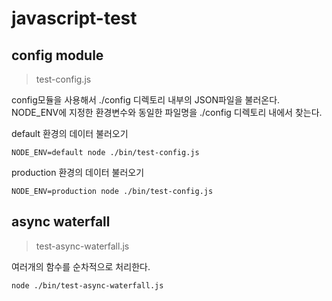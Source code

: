 # javascript-test

## config module

> test-config.js

config모듈을 사용해서 ./config 디렉토리 내부의 JSON파일을 불러온다.  
NODE_ENV에 지정한 환경변수와 동일한 파일명을 ./config 디렉토리 내에서 찾는다.

default 환경의 데이터 불러오기

```
NODE_ENV=default node ./bin/test-config.js
```

production 환경의 데이터 불러오기

```
NODE_ENV=production node ./bin/test-config.js
```

## async waterfall

> test-async-waterfall.js

여러개의 함수를 순차적으로 처리한다.

```
node ./bin/test-async-waterfall.js
```
